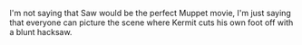 I'm not saying that Saw would be the perfect Muppet movie, I'm just saying that everyone can picture the scene where Kermit cuts his own foot off with a blunt hacksaw. 